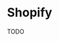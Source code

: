 # Shopify

TODO

<!--
https://storewatchers.com
-->

<!--
https://admin.shopify.com/store/5900f3-54
-->
